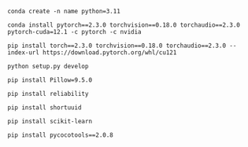 ```
conda create -n name python=3.11
```

```
conda install pytorch==2.3.0 torchvision==0.18.0 torchaudio==2.3.0 pytorch-cuda=12.1 -c pytorch -c nvidia
```
```
pip install torch==2.3.0 torchvision==0.18.0 torchaudio==2.3.0 --index-url https://download.pytorch.org/whl/cu121
```

```
python setup.py develop
```

```
pip install Pillow=9.5.0
```

```
pip install reliability
```

```
pip install shortuuid
```

```
pip install scikit-learn
```

```
pip install pycocotools==2.0.8
```
